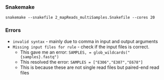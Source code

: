 ### Snakemake

```
snakemake --snakefile 2_mapReads_multiSamples.Snakefile --cores 20
```

### Errors 

- `invalid syntax` - mainly due to comma in input and output arguments
- `Missing input files for rule` - check if the input files is correct. 
  - This gave me an error: `SAMPLES, = glob_wildcards("{samples}.fastq")`
  - This resolved the error: `SAMPLES = ["E306","E307","E678"]`
  - This is because these are not single read files but paired-end read files
